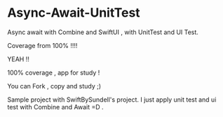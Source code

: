 # Async-Await-UnitTest
Async await with Combine and SwiftUI , with UnitTest and UI Test.

Coverage from 100% !!!! 

YEAH !! 

100% coverage , app for study ! 

You can Fork , copy and study ;)

Sample project with SwiftBySundell's project. I just apply unit test and ui test with Combine and Await =D .
